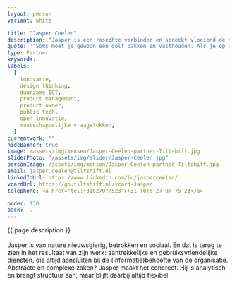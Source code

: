 ```yaml
---
layout: person
variant: white

title: "Jasper Ceelen"
description: "Jasper is een rasechte verbinder en spreekt vloeiend de taal van ontwerpers, technologen, stakeholders en eindgebruikers. Waar nodig maakt hij een vertaalslag en zorgt hij ervoor dat iedereen op één lijn zit. Met ruim twintig jaar ervaring in software-ontwikkeling en communicatieprojecten helpt hij organisaties bij digitale transformaties en het creëren van digitale diensten en producten."
quote: '"Soms moet je gewoon een golf pakken en vasthouden. Als je op de beste golf blijft wachten, kun je nooit surfen."'
type: Partner
keywords:
labels:
  [
    innovatie, 
    design thinking, 
    duurzame ICT,
    product management,
    product owner,
    public tech,
    open innovatie,
    maatschappelijke vraagstukken,
  ]
currentwork: ""
hideBanner: true
image: /assets/img/mensen/Jasper-Ceelen-partner-Tiltshift.jpg
sliderPhoto: "/assets/img/slider/Jasper-Ceelen.jpg"
personImage: /assets/img/mensen/Jasper-Ceelen-partner-Tiltshift.jpg
email: jasper.ceelen@tiltshift.nl
linkedInUrl: https://www.linkedin.com/in/jasperceelen/
vcardUrl: https://go.tiltshift.nl/vcard-Jasper
telephone: <a href="tel:+31627077523">+31 (0)‭6 27 07 75 23‬</a>

order: 930
back: ..
---
```


{{ page.description }}
<br /><br />
Jasper is van nature nieuwsgierig, betrokken en sociaal. En dat is terug te zien in het resultaat van zijn werk: aantrekkelijke en gebruiksvriendelijke diensten, die altijd aansluiten bij de (informatie)behoefte van de organisatie. Abstracte en complexe zaken? Jasper maakt het concreet. Hij is analytisch en brengt structuur aan, maar blijft daarbij altijd flexibel.
